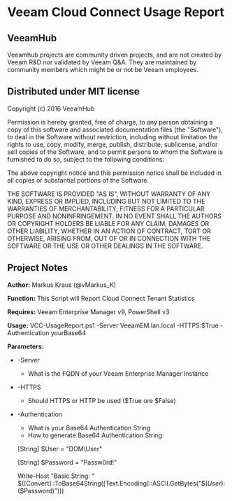 # Veeam Cloud Connect Usage Report
## VeeamHub
Veeamhub projects are community driven projects, and are not created by Veeam R&D nor validated by Veeam Q&A. They are maintained by community members which might be or not be Veeam employees. 

## Distributed under MIT license
Copyright (c) 2016 VeeamHub

Permission is hereby granted, free of charge, to any person obtaining a copy of this software and associated documentation files (the "Software"), to deal in the Software without restriction, including without limitation the rights to use, copy, modify, merge, publish, distribute, sublicense, and/or sell copies of the Software, and to permit persons to whom the Software is furnished to do so, subject to the following conditions:

The above copyright notice and this permission notice shall be included in all copies or substantial portions of the Software.

THE SOFTWARE IS PROVIDED "AS IS", WITHOUT WARRANTY OF ANY KIND, EXPRESS OR IMPLIED, INCLUDING BUT NOT LIMITED TO THE WARRANTIES OF MERCHANTABILITY, FITNESS FOR A PARTICULAR PURPOSE AND NONINFRINGEMENT. IN NO EVENT SHALL THE AUTHORS OR COPYRIGHT HOLDERS BE LIABLE FOR ANY CLAIM, DAMAGES OR OTHER LIABILITY, WHETHER IN AN ACTION OF CONTRACT, TORT OR OTHERWISE, ARISING FROM, OUT OF OR IN CONNECTION WITH THE SOFTWARE OR THE USE OR OTHER DEALINGS IN THE SOFTWARE.

## Project Notes
**Author:** Markus Kraus (@vMarkus_K)

**Function:** This Script will Report Cloud Connect Tenant Statistics

**Requires:** Veeam Enterprise Manager v9, PowerShell v3

**Usage:** VCC-UsageReport.ps1 -Server VeeamEM.lan.local -HTTPS:$True -Authentication yourBase64

**Parameters:**

* -Server
	* What is the FQDN of your Veeam Enterprise Manager Instance
* -HTTPS
	* Should HTTPS or HTTP be used ($True ore $False)
* -Authentication
	* What is your Base64 Authentication String
    * How to generate Base64 Authentication String: 

    [String] $User		= "DOM\User"

    [String] $Password	= "Passw0rd!"
    	
    Write-Host "Basic String: " $([Convert]::ToBase64String([Text.Encoding]::ASCII.GetBytes("$($User):$($Password)")))